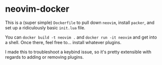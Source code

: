 # neovim-docker

This is a (super simple) `Dockerfile` to pull down `neovim`, install
`packer`, and set up a ridiculously basic `init.lua` file.

You can `docker build -t neovim .` and `docker run -it neovim` and get into
a shell.  Once there, feel free to... install whatever plugins.

I made this to troubleshoot a keybind issue, so it's pretty extensible with
regards to adding or removing plugins.
